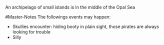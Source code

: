 An archipelago of small islands is in the middle of the Opal Sea

#Master-Notes The followings events may happen:

- Skullies encounter: hiding booty in plain sight, those pirates are always looking for trouble
- Silly